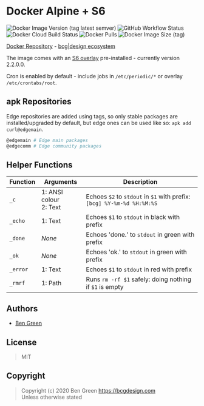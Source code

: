# Docker Alpine + S6

![Docker Image Version (tag latest semver)](https://img.shields.io/docker/v/bcgdesign/alpine-s6/latest?label=latest) ![GitHub Workflow Status](https://img.shields.io/github/workflow/status/bencgreen/docker-alpine-s6/build?label=github) ![Docker Cloud Build Status](https://img.shields.io/docker/cloud/build/bcgdesign/alpine-s6?label=docker) ![Docker Pulls](https://img.shields.io/docker/pulls/bcgdesign/alpine-s6?label=pulls) ![Docker Image Size (tag)](https://img.shields.io/docker/image-size/bcgdesign/alpine-s6/latest?label=size)

[Docker Repository](https://hub.docker.com/r/bcgdesign/alpine-s6) - [bcg|design ecosystem](https://github.com/bencgreen/docker)

The image comes with an [S6 overlay](https://github.com/just-containers/s6-overlay) pre-installed - currently version 2.2.0.0.

Cron is enabled by default - include jobs in `/etc/periodic/*` or overlay `/etc/crontabs/root`.

## apk Repositories

Edge repositories are added using tags, so only stable packages are installed/upgraded by default, but edge ones can be used like so: `apk add curl@edgemain`.

```bash
@edgemain # Edge main packages
@edgecomm # Edge community packages
```

## Helper Functions

Function | Arguments                 | Description
-------- | ------------------------- | -----------
`_c`     | 1: ANSI colour<br>2: Text | Echoes `$2` to `stdout` in `$1` with prefix:<br>`[bcg] %Y-%m-%d %H:%M:%S`
`_echo`  | 1: Text                   | Echoes `$1` to `stdout` in black with prefix
`_done`  | *None*                    | Echoes 'done.' to `stdout` in green with prefix
`_ok`    | *None*                    | Echoes 'ok.' to `stdout` in green with prefix
`_error` | 1: Text                   | Echoes `$1` to `stdout` in red with prefix
`_rmrf`  | 1: Path                   | Runs `rm -rf $1` safely: doing nothing if `$1` is empty

## Authors

* [Ben Green](https://github.com/bencgreen)

## License

> MIT

## Copyright

> Copyright (c) 2020 Ben Green <https://bcgdesign.com>  
> Unless otherwise stated

